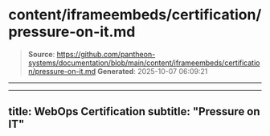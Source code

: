 # content/iframeembeds/certification/pressure-on-it.md

> **Source**: https://github.com/pantheon-systems/documentation/blob/main/content/iframeembeds/certification/pressure-on-it.md
> **Generated**: 2025-10-07 06:09:21

---

---
title: WebOps Certification
subtitle: "Pressure on IT"
---

<Partial file="certification-guide/pressure-on-it.md" />

